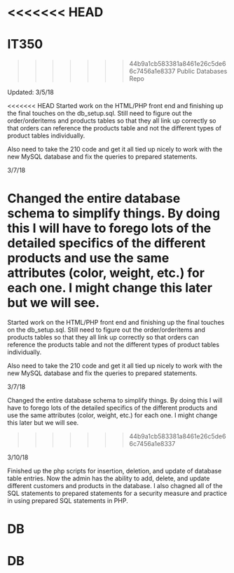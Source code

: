 <<<<<<< HEAD
=======
# IT350
>>>>>>> 44b9a1cb583381a8461e26c5de66c7456a1e8337
Public Databases Repo

Updated: 3/5/18

<<<<<<< HEAD
Started work on the HTML/PHP front end and finishing up the final touches on the db_setup.sql. Still need to figure out the order/orderitems and products tables so that they all link up correctly so that orders can reference the products table and not the different types of product tables individually.

Also need to take the 210 code and get it all tied up nicely to work with the new MySQL database and fix the queries to prepared statements.

3/7/18

Changed the entire database schema to simplify things. By doing this I will have to forego lots of the detailed specifics of the different products and use the same attributes (color, weight, etc.) for each one. I might change this later but we will see.
=======
Started work on the HTML/PHP front end and finishing up the final touches on the 
db_setup.sql. Still need to figure out the order/orderitems and products tables
so that they all link up correctly so that orders can reference the products table
and not the different types of product tables individually. 

Also need to take the 210 code and get it all tied up nicely to work with the new
MySQL database and fix the queries to prepared statements.

3/7/18

Changed the entire database schema to simplify things. By doing this I will have to forego 
lots of the detailed specifics of the different products and use the same attributes
(color, weight, etc.) for each one. I might change this later but we will see.
>>>>>>> 44b9a1cb583381a8461e26c5de66c7456a1e8337

3/10/18

Finished up the php scripts for insertion, deletion, and update of database table entries. Now the admin has the ability to add, delete, and update different customers and products in the database. I also chagned all of the SQL statements to prepared statements for a security measure and practice in using prepared SQL statements in PHP.
# DB
# DB
